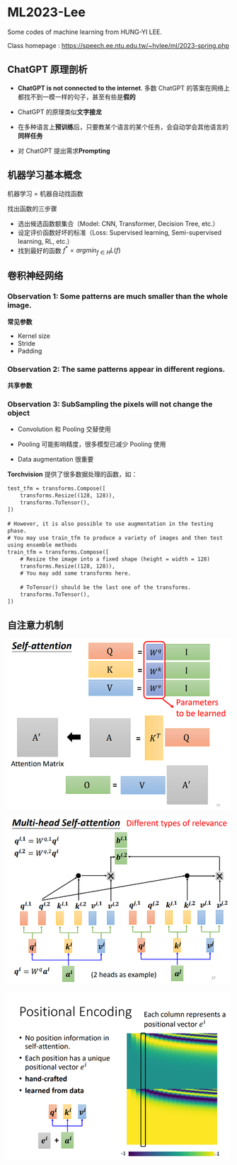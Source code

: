 # ML2023-Lee

Some codes of machine learning from HUNG-YI LEE.

Class homepage : https://speech.ee.ntu.edu.tw/~hylee/ml/2023-spring.php

## ChatGPT 原理剖析

- **ChatGPT is not connected to the internet**. 多数 ChatGPT 的答案在网络上都找不到一模一样的句子，甚至有些是**假的**

- ChatGPT 的原理类似**文字接龙**

- 在多种语言上**预训练**后，只要教某个语言的某个任务，会自动学会其他语言的**同样任务**

- 对 ChatGPT 提出需求**Prompting**

## 机器学习基本概念

机器学习 = 机器自动找函数

找出函数的三步骤

- 选出候选函数额集合（Model: CNN, Transformer, Decision Tree, etc.）
- 设定评价函数好坏的标准（Loss: Supervised learning, Semi-supervised learning, RL, etc.）
- 找到最好的函数 $f^* = arg min_{f \in H} L(f)$

## 卷积神经网络

### Observation 1: Some patterns are much smaller than the whole image.

**常见参数**

- Kernel size
- Stride
- Padding

### Observation 2: The same patterns appear in different regions.

**共享参数**

### Observation 3: SubSampling the pixels will not change the object

- Convolution 和 Pooling 交替使用

* Pooling 可能影响精度，很多模型已减少 Pooling 使用

* Data augmentation 很重要

**Torchvision** 提供了很多数据处理的函数，如：

```
test_tfm = transforms.Compose([
    transforms.Resize((128, 128)),
    transforms.ToTensor(),
])

# However, it is also possible to use augmentation in the testing phase.
# You may use train_tfm to produce a variety of images and then test using ensemble methods
train_tfm = transforms.Compose([
    # Resize the image into a fixed shape (height = width = 128)
    transforms.Resize((128, 128)),
    # You may add some transforms here.

    # ToTensor() should be the last one of the transforms.
    transforms.ToTensor(),
])
```

## 自注意力机制

![](./Fig/selfattention.png)

![](./Fig/msa.png)

![](./Fig/pos.png)
